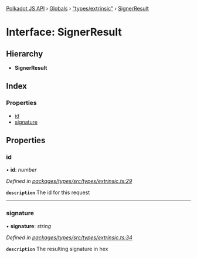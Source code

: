 [Polkadot JS API](../README.md) › [Globals](../globals.md) › ["types/extrinsic"](../modules/_types_extrinsic_.md) › [SignerResult](_types_extrinsic_.signerresult.md)

# Interface: SignerResult

## Hierarchy

* **SignerResult**

## Index

### Properties

* [id](_types_extrinsic_.signerresult.md#id)
* [signature](_types_extrinsic_.signerresult.md#signature)

## Properties

###  id

• **id**: *number*

*Defined in [packages/types/src/types/extrinsic.ts:29](https://github.com/polkadot-js/api/blob/6e535b0502/packages/types/src/types/extrinsic.ts#L29)*

**`description`** The id for this request

___

###  signature

• **signature**: *string*

*Defined in [packages/types/src/types/extrinsic.ts:34](https://github.com/polkadot-js/api/blob/6e535b0502/packages/types/src/types/extrinsic.ts#L34)*

**`description`** The resulting signature in hex
